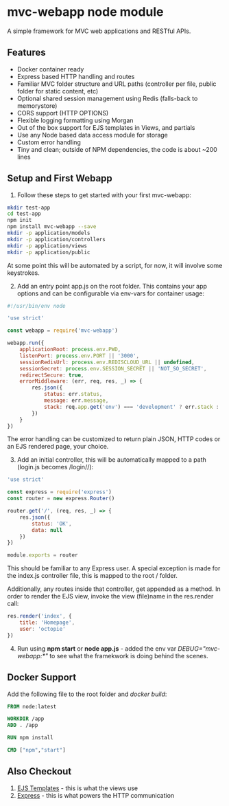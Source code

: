 # mvc-webapp node module

A simple framework for MVC web applications and RESTful APIs.

## Features

* Docker container ready
* Express based HTTP handling and routes
* Familiar MVC folder structure and URL paths (controller per file, public folder for static content, etc)
* Optional shared session management using Redis (falls-back to memorystore)
* CORS support (HTTP OPTIONS)
* Flexible logging formatting using Morgan
* Out of the box support for EJS templates in Views, and partials
* Use any Node based data access module for storage
* Custom error handling
* Tiny and clean; outside of NPM dependencies, the code is about ~200 lines

## Setup and First Webapp

1. Follow these steps to get started with your first mvc-webapp:

```bash
mkdir test-app
cd test-app
npm init
npm install mvc-webapp --save
mkdir -p application/models
mkdir -p application/controllers
mkdir -p application/views
mkdir -p application/public
```

At some point this will be automated by a script, for now, it will involve some keystrokes.

2. Add an entry point app.js on the root folder. This contains your app options and can be configurable via env-vars for container usage:

```javascript
#!/usr/bin/env node

'use strict'

const webapp = require('mvc-webapp')

webapp.run({
	applicationRoot: process.env.PWD,
	listenPort: process.env.PORT || '3000',
	sessionRedisUrl: process.env.REDISCLOUD_URL || undefined,
	sessionSecret: process.env.SESSION_SECRET || 'NOT_SO_SECRET',
	redirectSecure: true,
	errorMiddleware: (err, req, res, _) => {
		res.json({
			status: err.status,
			message: err.message,
			stack: req.app.get('env') === 'development' ? err.stack : ''
		})
	}
})
```

The error handling can be customized to return plain JSON, HTTP codes or an EJS rendered page, your choice.

3. Add an initial controller, this will be automatically mapped to a path (login.js becomes /login/<method>/<params>):

```javascript
'use strict'

const express = require('express')
const router = new express.Router()

router.get('/', (req, res, _) => {
	res.json({
		status: 'OK',
		data: null
	})
})

module.exports = router
```

This should be familiar to any Express user. A special exception is made for the index.js controller file, this is mapped to the root / folder.

Additionally, any routes inside that controller, get appended as a method. In order to render the EJS view, invoke the view (file)name in the res.render call:

```javascript
res.render('index', {
	title: 'Homepage',
	user: 'octopie'
})
```

4. Run using **npm start** or **node app.js** - added the env var _DEBUG="mvc-webapp:*"_ to see what the framekwork is doing behind the scenes.

## Docker Support

Add the following file to the root folder and _docker build_:

```Dockerfile
FROM node:latest

WORKDIR /app
ADD . /app

RUN npm install

CMD ["npm","start"]
```

## Also Checkout

1. [EJS Templates](https://ejs.co) - this is what the views use
2. [Express](https://expressjs.com) - this is what powers the HTTP communication

